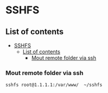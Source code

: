 # SSHFS

## List of contents

- [SSHFS](#sshfs)
  - [List of contents](#list-of-contents)
    - [Mout remote folder via ssh](#mout-remote-folder-via-ssh)

### Mout remote folder via ssh

```bash
sshfs root@1.1.1.1:/var/www/  ~/sshfs
```
